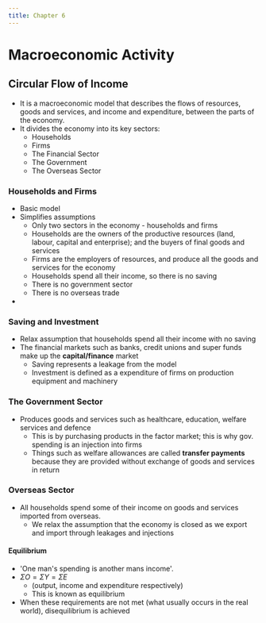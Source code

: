 ```yaml
---
title: Chapter 6
---
```


# Macroeconomic Activity
## Circular Flow of Income
- It is a macroeconomic model that describes the flows of resources, goods and services, and income and expenditure, between the parts of the economy.
- It divides the economy into its key sectors:
	- Households
	- Firms
	- The Financial Sector
	- The Government
	- The Overseas Sector

### Households and Firms
- Basic model
- Simplifies assumptions
	- Only two sectors in the economy - households and firms
	- Households are the owners of the productive resources (land, labour, capital and enterprise); and the buyers of final goods and services
	- Firms are the employers of resources, and produce all the goods and services for the economy
	- Households spend all their income, so there is no saving
	- There is no government sector
	- There is no overseas trade
- 
  
### Saving and Investment
- Relax assumption that households spend all their income with no saving
- The financial markets such as banks, credit unions and super funds make up the **capital/finance** market
	- Saving represents a leakage from the model
	- Investment is defined as a expenditure of firms on production equipment and machinery

### The Government Sector
- Produces goods and services such as healthcare, education, welfare services and defence
	- This is by purchasing products in the factor market; this is why gov. spending is an injection into firms
	- Things such as welfare allowances are called **transfer payments** because they are provided without exchange of goods and services in return

### Overseas Sector
- All households spend some of their income on goods and services imported from overseas.
	- We relax the assumption that the economy is closed as we export and import through leakages and injections

#### Equilibrium
- 'One man's spending is another mans income'.
- $\Sigma O = \Sigma Y = \Sigma E$
	- (output, income and expenditure respectively)
	- This is known as equilibrium
- When these requirements are not met (what usually occurs in the real world), disequilibrium is achieved






